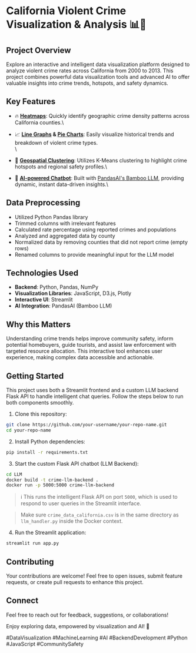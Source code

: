 # California Violent Crime Visualization & Analysis 📊🚨

## Project Overview

Explore an interactive and intelligent data visualization platform designed to analyze violent crime rates across California from 2000 to 2013. This project combines powerful data visualization tools and advanced AI to offer valuable insights into crime trends, hotspots, and safety dynamics.

## Key Features

- 🔥 **[Heatmaps](screenshots/heatmap.png)**: Quickly identify geographic crime density patterns across California counties.\


- 📈 **[Line Graphs](screenshots/line_chart.png) & [Pie Charts](screenshots/pie_chart.png)**: Easily visualize historical trends and breakdown of violent crime types.\
  \


- 📍 **[Geospatial Clustering](screenshots/geospace.png)**: Utilizes K-Means clustering to highlight crime hotspots and regional safety profiles.\


- 🤖 **[AI-powered Chatbot](screenshots/chatbot.png)**: Built with [PandasAI's Bamboo LLM](https://github.com/pandas-ai/pandas-ai), providing dynamic, instant data-driven insights.\


## Data Preprocessing

- Utilized Python Pandas library
- Trimmed columns with irrelevant features
- Calculated rate percentage using reported crimes and populations
- Analyzed and aggregated data by county
- Normalized data by removing counties that did not report crime (empty rows)
- Renamed columns to provide meaningful input for the LLM model

## Technologies Used

- **Backend**: Python, Pandas, NumPy
- **Visualization Libraries**: JavaScript, D3.js, Plotly
- **Interactive UI**: Streamlit
- **AI Integration**: PandasAI (Bamboo LLM)

## Why this Matters

Understanding crime trends helps improve community safety, inform potential homebuyers, guide tourists, and assist law enforcement with targeted resource allocation. This interactive tool enhances user experience, making complex data accessible and actionable.

## Getting Started

This project uses both a Streamlit frontend and a custom LLM backend Flask API to handle intelligent chat queries. Follow the steps below to run both components smoothly.

1. Clone this repository:

```bash
git clone https://github.com/your-username/your-repo-name.git
cd your-repo-name
```

2. Install Python dependencies:

```bash
pip install -r requirements.txt
```

3. Start the custom Flask API chatbot (LLM Backend):

```bash
cd LLM
docker build -t crime-llm-backend .
docker run -p 5000:5000 crime-llm-backend
```

> ℹ️ This runs the intelligent Flask API on port `5000`, which is used to respond to user queries in the Streamlit interface.

> Make sure `crime_data_california.csv` is in the same directory as `llm_handler.py` inside the Docker context.


4. Run the Streamlit application:

```bash
streamlit run app.py
```

## Contributing

Your contributions are welcome! Feel free to open issues, submit feature requests, or create pull requests to enhance this project.

## Connect

Feel free to reach out for feedback, suggestions, or collaborations!

Enjoy exploring data, empowered by visualization and AI! 🌟

\#DataVisualization #MachineLearning #AI #BackendDevelopment #Python #JavaScript #CommunitySafety

